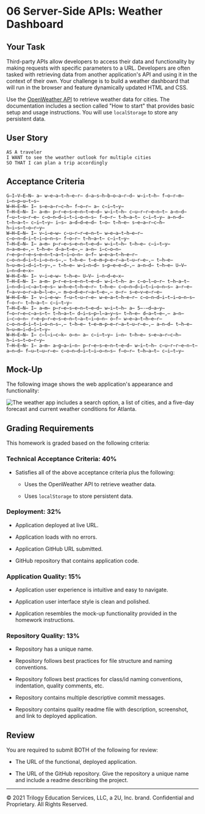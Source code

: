 # 06 Server-Side APIs: Weather Dashboard

## Your Task

Third-party APIs allow developers to access their data and functionality by making requests with specific parameters to a URL. Developers are often tasked with retrieving data from another application's API and using it in the context of their own. Your challenge is to build a weather dashboard that will run in the browser and feature dynamically updated HTML and CSS.

Use the [OpenWeather API](https://openweathermap.org/api) to retrieve weather data for cities. The documentation includes a section called "How to start" that provides basic setup and usage instructions. You will use `localStorage` to store any persistent data.

## User Story

```
AS A traveler
I WANT to see the weather outlook for multiple cities
SO THAT I can plan a trip accordingly
```

## Acceptance Criteria

```
G̶I̶V̶E̶N̶ a̶ w̶e̶a̶t̶h̶e̶r̶ d̶a̶s̶h̶b̶o̶a̶r̶d̶ w̶i̶t̶h̶ f̶o̶r̶m̶ i̶n̶p̶u̶t̶s̶
W̶H̶E̶N̶ I̶ s̶e̶a̶r̶c̶h̶ f̶o̶r̶ a̶ c̶i̶t̶y̶
T̶H̶E̶N̶ I̶ a̶m̶ p̶r̶e̶s̶e̶n̶t̶e̶d̶ w̶i̶t̶h̶ c̶u̶r̶r̶e̶n̶t̶ a̶n̶d̶ f̶u̶t̶u̶r̶e̶ c̶o̶n̶d̶i̶t̶i̶o̶n̶s̶ f̶o̶r̶ t̶h̶a̶t̶ c̶i̶t̶y̶ a̶n̶d̶ t̶h̶a̶t̶ c̶i̶t̶y̶ i̶s̶ a̶d̶d̶e̶d̶ t̶o̶ t̶h̶e̶ s̶e̶a̶r̶c̶h̶ h̶i̶s̶t̶o̶r̶y̶
W̶H̶E̶N̶ I̶ v̶i̶e̶w̶ c̶u̶r̶r̶e̶n̶t̶ w̶e̶a̶t̶h̶e̶r̶ c̶o̶n̶d̶i̶t̶i̶o̶n̶s̶ f̶o̶r̶ t̶h̶a̶t̶ c̶i̶t̶y̶
T̶H̶E̶N̶ I̶ a̶m̶ p̶r̶e̶s̶e̶n̶t̶e̶d̶ w̶i̶t̶h̶ t̶h̶e̶ c̶i̶t̶y̶ n̶a̶m̶e̶,̶ t̶h̶e̶ d̶a̶t̶e̶,̶ a̶n̶ i̶c̶o̶n̶ r̶e̶p̶r̶e̶s̶e̶n̶t̶a̶t̶i̶o̶n̶ o̶f̶ w̶e̶a̶t̶h̶e̶r̶ c̶o̶n̶d̶i̶t̶i̶o̶n̶s̶,̶ t̶h̶e̶ t̶e̶m̶p̶e̶r̶a̶t̶u̶r̶e̶,̶ t̶h̶e̶ h̶u̶m̶i̶d̶i̶t̶y̶,̶ t̶h̶e̶ w̶i̶n̶d̶ s̶p̶e̶e̶d̶,̶ a̶n̶d̶ t̶h̶e̶ U̶V̶ i̶n̶d̶e̶x̶
W̶H̶E̶N̶ I̶ v̶i̶e̶w̶ t̶h̶e̶ U̶V̶ i̶n̶d̶e̶x̶
T̶H̶E̶N̶ I̶ a̶m̶ p̶r̶e̶s̶e̶n̶t̶e̶d̶ w̶i̶t̶h̶ a̶ c̶o̶l̶o̶r̶ t̶h̶a̶t̶ i̶n̶d̶i̶c̶a̶t̶e̶s̶ w̶h̶e̶t̶h̶e̶r̶ t̶h̶e̶ c̶o̶n̶d̶i̶t̶i̶o̶n̶s̶ a̶r̶e̶ f̶a̶v̶o̶r̶a̶b̶l̶e̶,̶ m̶o̶d̶e̶r̶a̶t̶e̶,̶ o̶r̶ s̶e̶v̶e̶r̶e̶
W̶H̶E̶N̶ I̶ v̶i̶e̶w̶ f̶u̶t̶u̶r̶e̶ w̶e̶a̶t̶h̶e̶r̶ c̶o̶n̶d̶i̶t̶i̶o̶n̶s̶ f̶o̶r̶ t̶h̶a̶t̶ c̶i̶t̶y̶
T̶H̶E̶N̶ I̶ a̶m̶ p̶r̶e̶s̶e̶n̶t̶e̶d̶ w̶i̶t̶h̶ a̶ 5̶-̶d̶a̶y̶ f̶o̶r̶e̶c̶a̶s̶t̶ t̶h̶a̶t̶ d̶i̶s̶p̶l̶a̶y̶s̶ t̶h̶e̶ d̶a̶t̶e̶,̶ a̶n̶ i̶c̶o̶n̶ r̶e̶p̶r̶e̶s̶e̶n̶t̶a̶t̶i̶o̶n̶ o̶f̶ w̶e̶a̶t̶h̶e̶r̶ c̶o̶n̶d̶i̶t̶i̶o̶n̶s̶,̶ t̶h̶e̶ t̶e̶m̶p̶e̶r̶a̶t̶u̶r̶e̶,̶ a̶n̶d̶ t̶h̶e̶ h̶u̶m̶i̶d̶i̶t̶y̶
W̶H̶E̶N̶ I̶ c̶l̶i̶c̶k̶ o̶n̶ a̶ c̶i̶t̶y̶ i̶n̶ t̶h̶e̶ s̶e̶a̶r̶c̶h̶ h̶i̶s̶t̶o̶r̶y̶
T̶H̶E̶N̶ I̶ a̶m̶ a̶g̶a̶i̶n̶ p̶r̶e̶s̶e̶n̶t̶e̶d̶ w̶i̶t̶h̶ c̶u̶r̶r̶e̶n̶t̶ a̶n̶d̶ f̶u̶t̶u̶r̶e̶ c̶o̶n̶d̶i̶t̶i̶o̶n̶s̶ f̶o̶r̶ t̶h̶a̶t̶ c̶i̶t̶y̶
```

## Mock-Up

The following image shows the web application's appearance and functionality:

![The weather app includes a search option, a list of cities, and a five-day forecast and current weather conditions for Atlanta.](./Assets/06-server-side-apis-homework-demo.png)

## Grading Requirements

This homework is graded based on the following criteria: 

### Technical Acceptance Criteria: 40%

* Satisfies all of the above acceptance criteria plus the following:

    * Uses the OpenWeather API to retrieve weather data.

    * Uses `localStorage` to store persistent data.

### Deployment: 32%

* Application deployed at live URL.

* Application loads with no errors.

* Application GitHub URL submitted.

* GitHub repository that contains application code.

### Application Quality: 15%

* Application user experience is intuitive and easy to navigate.

* Application user interface style is clean and polished.

* Application resembles the mock-up functionality provided in the homework instructions.

### Repository Quality: 13%

* Repository has a unique name.

* Repository follows best practices for file structure and naming conventions.

* Repository follows best practices for class/id naming conventions, indentation, quality comments, etc.

* Repository contains multiple descriptive commit messages.

* Repository contains quality readme file with description, screenshot, and link to deployed application.

## Review

You are required to submit BOTH of the following for review:

* The URL of the functional, deployed application.

* The URL of the GitHub repository. Give the repository a unique name and include a readme describing the project.

- - -
© 2021 Trilogy Education Services, LLC, a 2U, Inc. brand. Confidential and Proprietary. All Rights Reserved.
